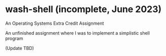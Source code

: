 # wash-shell (incomplete, June 2023)
An Operating Systems Extra Credit Assignment  

An unfinished assignment where I was to implement a simplistic shell program   

(Update TBD)
